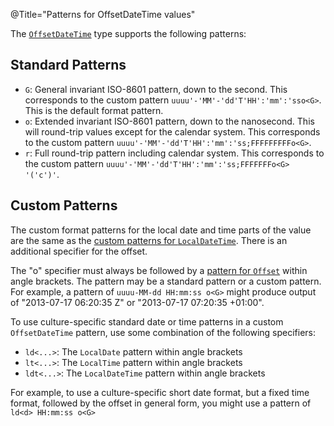 @Title="Patterns for OffsetDateTime values"

The [`OffsetDateTime`](noda-type://NodaTime.OffsetDateTime) type supports the following patterns:

Standard Patterns
-----------------

- `G`: General invariant ISO-8601 pattern, down to the second. This corresponds to the custom pattern `uuuu'-'MM'-'dd'T'HH':'mm':'sso<G>`. This is the default format pattern.
- `o`: Extended invariant ISO-8601 pattern, down to the nanosecond. This will round-trip values except for the calendar system. This corresponds to the custom pattern `uuuu'-'MM'-'dd'T'HH':'mm':'ss;FFFFFFFFFo<G>`.
- `r`: Full round-trip pattern including calendar system. This corresponds to the custom pattern `uuuu'-'MM'-'dd'T'HH':'mm':'ss;FFFFFFFo<G> '('c')'`.

Custom Patterns
---------------

The custom format patterns for the local date and time parts of the value are the same as the [custom patterns for `LocalDateTime`](localdatetime-patterns). There is an additional specifier for the offset.

The "o" specifier must always be followed by a [pattern for `Offset`](offset-patterns) within angle brackets. The pattern may be a standard pattern or a custom pattern. For example, a pattern of `uuuu-MM-dd HH:mm:ss o<G>` might produce output of "2013-07-17 06:20:35 Z" or "2013-07-17 07:20:35 +01:00".

To use culture-specific standard date or time patterns in a custom `OffsetDateTime` pattern, use some combination of the following specifiers:

- `ld<...>`: The `LocalDate` pattern within angle brackets
- `lt<...>`: The `LocalTime` pattern within angle brackets
- `ldt<...>`: The `LocalDateTime` pattern within angle brackets

For example, to use a culture-specific short date format, but a fixed time format,
followed by the offset in general form, you might use a pattern of `ld<d> HH:mm:ss o<G>`

